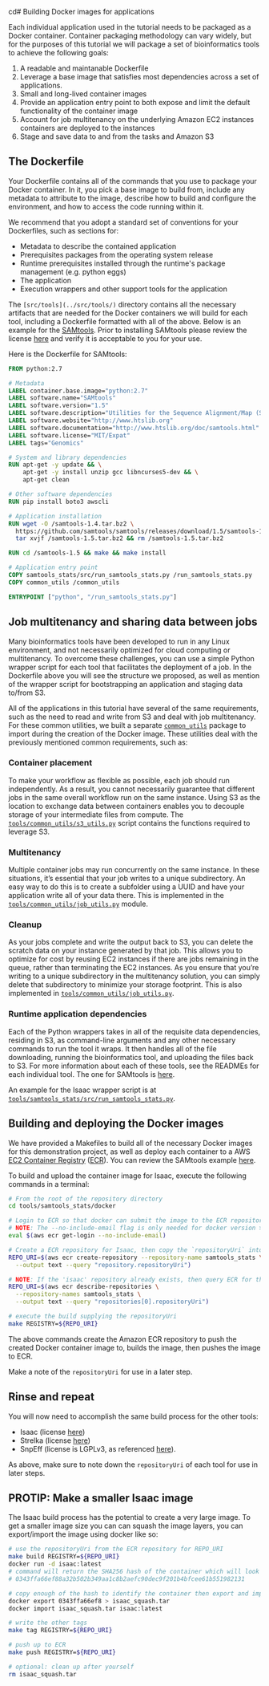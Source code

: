 cd# Building Docker images for applications

Each individual application used in the tutorial needs to be packaged as a Docker container. Container packaging methodology can vary widely, but for the purposes of this tutorial we will package a set of bioinformatics tools to achieve the following goals:

1. A readable and maintanable Dockerfile
2. Leverage a base image that satisfies most dependencies across a set of applications.
3. Small and long-lived container images
4. Provide an application entry point to both expose and limit the default functionality of the container image
5. Account for job multitenancy on the underlying Amazon EC2 instances containers are deployed to the instances
6. Stage and save data to and from the tasks and Amazon S3

## The Dockerfile

Your Dockerfile contains all of the commands that you use to package your Docker container. In it, you pick a base image to build from, include any metadata to attribute to the image, describe how to build and configure the environment, and how to access the code running within it.

We recommend that you adopt a standard set of conventions for your Dockerfiles, such as sections for:

* Metadata to describe the contained application
* Prerequisites packages from the operating system release
* Runtime prerequisites installed through the runtime's package management (e.g. python eggs)
* The application
* Execution wrappers and other support tools for the application

The `[src/tools](../src/tools/)` directory contains all the necessary artifacts that are needed for the Docker containers we will build for each tool, including a Dockerfile formatted with all of the above. Below is an example for the [SAMtools](http://www.htslib.org).  Prior to installing SAMtools please review the license [here](https://github.com/samtools/samtools/blob/develop/LICENSE) and verify it is acceptable to you for your use.

Here is the Dockerfile for SAMtools:

```Dockerfile
FROM python:2.7

# Metadata
LABEL container.base.image="python:2.7"
LABEL software.name="SAMtools"
LABEL software.version="1.5"
LABEL software.description="Utilities for the Sequence Alignment/Map (SAM/BAM/CRAM) formats"
LABEL software.website="http://www.htslib.org"
LABEL software.documentation="http://www.htslib.org/doc/samtools.html"
LABEL software.license="MIT/Expat"
LABEL tags="Genomics"

# System and library dependencies
RUN apt-get -y update && \
    apt-get -y install unzip gcc libncurses5-dev && \
    apt-get clean

# Other software dependencies
RUN pip install boto3 awscli

# Application installation
RUN wget -O /samtools-1.4.tar.bz2 \
  https://github.com/samtools/samtools/releases/download/1.5/samtools-1.5.tar.bz2 && \
  tar xvjf /samtools-1.5.tar.bz2 && rm /samtools-1.5.tar.bz2

RUN cd /samtools-1.5 && make && make install

# Application entry point
COPY samtools_stats/src/run_samtools_stats.py /run_samtools_stats.py
COPY common_utils /common_utils

ENTRYPOINT ["python", "/run_samtools_stats.py"]
```


## Job multitenancy and sharing data between jobs
Many bioinformatics tools have been developed to run in any Linux environment, and not necessarily optimized for cloud computing or multitenancy. To overcome these challenges, you can use a simple Python wrapper script for each tool that facilitates the deployment of a job. In the Dockerfile above you will see the structure we proposed, as well as mention of the wrapper script for bootstrapping an application and staging data to/from S3.

All of the applications in this tutorial have several of the same requirements, such as the need to read and write from S3 and deal with job multitenancy. For these common utilities, we built a separate [`common_utils`](../tools/common_utils) package to import during the creation of the Docker image. These utilities deal with the previously mentioned common requirements, such as:

### Container placement

To make your workflow as flexible as possible, each job should run independently. As a result, you cannot necessarily guarantee that different jobs in the same overall workflow run on the same instance. Using S3 as the location to exchange data between containers enables you to decouple storage of your intermediate files from compute. The [`tools/common_utils/s3_utils.py`](../tools/common_utils/s3_utils.py) script contains the functions required to leverage S3.

### Multitenancy

Multiple container jobs may run concurrently on the same instance. In these situations, it’s essential that your job writes to a unique subdirectory. An easy way to do this is to create a subfolder using a UUID and have your application write all of your data there. This is implemented in the [`tools/common_utils/job_utils.py`](../tools/common_utils/job_utils.py) module.

### Cleanup

As your jobs complete and write the output back to S3, you can delete the scratch data on your instance generated by that job. This allows you to optimize for cost by reusing EC2 instances if there are jobs remaining in the queue, rather than terminating the EC2 instances. As you ensure that you’re writing to a unique subdirectory in the multitenancy solution, you can simply delete that subdirectory to minimize your storage footprint. This is also implemented in [`tools/common_utils/job_utils.py`](../tools/common_utils/job_utils.py).

### Runtime application dependencies

Each of the Python wrappers takes in all of the requisite data dependencies, residing in S3, as command-line arguments and any other necessary commands to run the tool it wraps. It then handles all of the file downloading, running the bioinformatics tool, and uploading the files back to S3. For more information about each of these tools, see the READMEs for each individual tool. The one for SAMtools is [here](../tools/samtools_stats/README.md).

An example for the Isaac wrapper script is at   [`tools/samtools_stats/src/run_samtools_stats.py`](../tools/isaac/src/run_isaac.py).

## Building and deploying the Docker images

We have provided a Makefiles to build all of the necessary Docker images for this demonstration project, as well as deploy each container to a AWS [EC2 Container Registry](https://aws.amazon.com/ecr/) ([ECR](https://aws.amazon.com/ecr/)). You can review the SAMtools example [here](../tools/samtools_stats/docker/Makefile).

To build and upload the container image for Isaac, execute the following commands in a terminal:

```sh
# From the root of the repository directory
cd tools/samtools_stats/docker

# Login to ECR so that docker can submit the image to the ECR repository
# NOTE: The --no-include-email flag is only needed for docker version >17.06
eval $(aws ecr get-login --no-include-email)

# Create a ECR repository for Isaac, then copy the `repositoryUri` into a variable
REPO_URI=$(aws ecr create-repository --repository-name samtools_stats \
  --output text --query "repository.repositoryUri")

# NOTE: If the 'isaac' repository already exists, then query ECR for the `repositoryUri` instead like so:
REPO_URI=$(aws ecr describe-repositories \
  --repository-names samtools_stats \
  --output text --query "repositories[0].repositoryUri")

# execute the build supplying the repositoryUri
make REGISTRY=${REPO_URI}
```

The above commands create the Amazon ECR repository to push the created Docker container image to, builds the image, then pushes the image to ECR.

Make a note of the `repositoryUri` for use in a later step.

## Rinse and repeat

You will now need to accomplish the same build process for the other tools:

* Isaac (license [here](https://github.com/Illumina/Isaac3/blob/master/COPYRIGHT))
* Strelka (license [here](https://github.com/Illumina/strelka/blob/master/LICENSE.txt))
* SnpEff (license is LGPLv3, as referenced [here](http://snpeff.sourceforge.net/download.html)).

As above, make sure to note down the `repositoryUri` of each tool for use in later steps.

## PROTIP: Make a smaller Isaac image

The Isaac build process has the potential to create a very large image. To get a smaller image size you can can squash the image layers, you can export/import the image using docker like so:

```sh
# use the repositoryUri from the ECR repository for REPO_URI
make build REGISTRY=${REPO_URI}
docker run -d isaac:latest
# command will return the SHA256 hash of the container which will look like:
# 0343ffa66ef88a32b502b349aa1c8b2aefc90dec9f201b4bfcee61b551982131

# copy enough of the hash to identify the container then export and import
docker export 0343ffa66ef8 > isaac_squash.tar
docker import isaac_squash.tar isaac:latest

# write the other tags
make tag REGISTRY=${REPO_URI}

# push up to ECR
make push REGISTRY=${REPO_URI}

# optional: clean up after yourself
rm isaac_squash.tar
```
